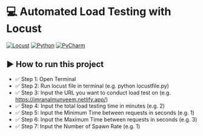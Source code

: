 # 💻 Automated Load Testing with Locust

[![Locust](https://img.shields.io/badge/locust-17202C?style=for-the-badge&logo=locust&logoColor=white)](https://locust.io/) 
[![Python](https://img.shields.io/badge/python-F7DF1E?style=for-the-badge&logo=python&logoColor=black)](https://www.python.org/) 
[![PyCharm](https://img.shields.io/badge/pycharm-007ACC?style=for-the-badge&logo=visual-studio-code&logoColor=white)](https://www.jetbrains.com/pycharm/) 

## ▶️ How to run this project

- ✅ Step 1:  Open Terminal
- ✅ Step 2:  Run locust file in terminal (e.g. python locustfile.py)
- ✅ Step 3:  Input the URL you want to conduct load test on (e.g. https://imranalmunyeem.netlify.app/)
- ✅ Step 4:  Input the total load testing time in minutes (e.g. 2)
- ✅ Step 5:  Input the Minimum Time between requests in seconds  (e.g. 1)
- ✅ Step 6:  Input the Maximum Time between requests in seconds  (e.g. 3)
- ✅ Step 7:  Input the Number of Spawn Rate  (e.g. 1)
